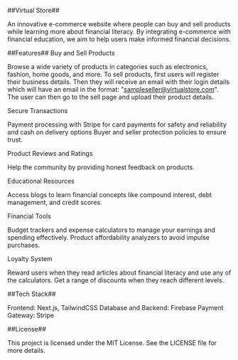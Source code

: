



##Virtual Store##

An innovative e-commerce website where people can buy and sell products while learning more about financial literacy. By integrating e-commerce with financial education, we aim to help users make informed financial decisions.

##Features##
Buy and Sell Products

Browse a wide variety of products in categories such as electronics, fashion, home goods, and more.
To sell products, first users will register their business details. Then they will receive an email with their login details which will have an email in the format:
"sampleseller@virtualstore.com". 
The user can then go to the sell page and upload their product details.


Secure Transactions

Payment processing with Stripe for card payments for safety and reliability and cash on delivery options
Buyer and seller protection policies to ensure trust.

Product Reviews and Ratings

Help the community by providing honest feedback on products.

Educational Resources

Access blogs to learn financial concepts like compound interest, debt management, and credit scores.

Financial Tools

Budget trackers and expense calculators to manage your earnings and spending effectively.
Product affordability analyzers to avoid impulse purchases.

Loyalty System

Reward users when they read articles about financial literacy and use any of the calculators.
Get a range of discounts when they reach different levels.

##Tech Stack##


Frontend: Next.js, TailwindCSS
Database and Backend: Firebase
Payment Gateway: Stripe

##License##


This project is licensed under the MIT License. See the LICENSE file for more details.







